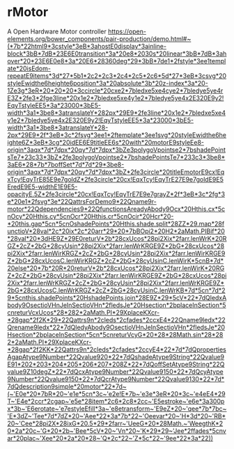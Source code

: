 # rMotor
A Open Hardware Motor controller
https://open-elements.org/bower_components/pair-production/demo.html#~(*7b*22html9*3cstyle*3eB*3ahostE0display*3ainline-block*3bB*7dB*23E6E0transition*3a*20e8*2030s*20linear*3bB*7dB*3ahover*20*23E6E0e8*3a*20E6*28360deg*29*3bB*7de1*2fstyle*3ee1template*20isEdom-repeatE9items*3d*27*5b1*2c2*2c3*2c4*2c5*2c6*5d*27*3eB*3csvg*20styleEwidthe6heighte6position*3a*20absolute*3b*20z-index*3a*20-1Ze3g*3eR*20*20*20*3ccircle*20cxe2*7bledxe5xe4cye2*7bledye5ye4rE3Z*2fe3*2fge3line*20x1e2*7bledxe5xe4y1e2*7bledye5ye4x2E320E9y2!EqyTstyleEE5*3a*23000*3bE5-width*3a1*3be8*3atranslateY*282px*29E9*2fe3line*20x1e2*7bledxe5xe4y1e2*7bledye5ye4x2E320E9y2!EqyTstyleEE5*3a*23000*3bE5-width*3a1*3be8*3atranslateY*28-2px*29E9*2f*3eB*3c*2fsvg*3ee1*2ftemplate*3ee1svg*20styleEwidthe6heighte6Z*3eB*3cg*20idEE6E9titleEE6s*20with*20motorE9styleEe8-origin*3aqx*7d*7dpx*20qy*7d*7dpx*3bZe3polygoVpointse2*7bshadePointsTe7*23c33*3bZ*2fe3polygoVpointse2*7bshadePointsTe7*233c3*3be8*3aE6*28*7b*7boffSet*7d*7d*29*3be8-origin*3aqx*7d*7dpx*20qy*7d*7dpx*3bZ*2fe3circle*20titleEmotorE9cx!EqxTcy!EqyTrE85E9e7goldZ*2fe3circle*20cx!EqxTcy!EqyTrE27E9e7goldE9E5EredE9E5-widthE1E9E5-opacityE.5Z*2fe3circle*20cx!EqxTcy!EqyTrE7E9e7grayZ*2f*3eB*3c*2fg*3e*20e1*2fsvg*3e*22QattrsForDemo9*22Qname9r-motor*22Qdependencies9*22QfunctionsAreadyAbody9Ocx*20Hthis.cx*5cnOcy*20Hthis.cy*5cnOcr*20Hthis.cr*5cnOcir*20Hcr*20-*20this.gap*5cn*5cnOshadePoints*20Hthis.shade.split*28ZZ*29.map*28functioV*28val*2c*20ix*2c*20arr*29*20*7bBOpi2*20H2*2aMath.PIBif*20*28val*20*3dHE9Z*29E0returV*2b*28cxUcos*28pi2Xix*2farr.lenWrK*20RGZ*2cZ*2bG*28cyUsin*28pi2Xix*2farr.lenWrKRGE9Z*2bG*28cxUcos*28pi2Xix*2farr.lenWirKRGZ*2cZ*2bG*28cyUsin*28pi2Xix*2farr.lenWirKRGE9Z*2bG*28cxUcosC.lenWirKRGZ*2cZ*2bG*28cyUsinC.lenWirK*5cnB*7d*20else*20*7b*20R*20returV*2b*28cxUcos*28pi2Xix*2farr.lenWirK*20RGZ*2cZ*2bG*28cyUsin*28pi2Xix*2farr.lenWirKRGE9Z*2bG*28cxUcos*28pi2Xix*2farr.lenWrKRGZ*2cZ*2bG*28cyUsin*28pi2Xix*2farr.lenWrKRGE9Z*2bG*28cxUcosC.lenWrKRGZ*2cZ*2bG*28cyUsinC.lenWrKB*7d*5cn*7d*29*5cnthis.shadePoints*20HshadePoints.join*28E9Z*29*5cV*22*7dQledxAbody9OsectioVHnJeInSectioVHn*2fledsJe*20Hsection*2bplaceInSection*5cnreturVcxUcos*28*282*2aMath.PI*29XplaceKXcr-*28gap*2f2K*29*22Qattrs9n*2cleds*2cfades*2ccxE4*22Qname9ledx*22Qrename9ledx*22*7dQledyAbody9OsectioVHnJeInSectioVHn*2fledsJe*20Hsection*2bplaceInSection*5cn*5cnreturVcyG*20*28*28Math.sin*28*282*2aMath.PI*29XplaceKXcr-*28gap*2f2KK*22Qattrs9n*2cleds*2cfades*2ccyE4*22*7d*7dQpropertiesAgapAtype9Number*22Qvalue920*22*7dQshadeAtype9String*22Qvalue9E91*202*203*204*205*206*207*208Z*22*7dQoffSetAtype9String*22Qvalue9Z10degZ*22*7dQcxAtype9Number*22Qvalue9150*22*7dQcyAtype9Number*22Qvalue9150*22*7dQcrAtype9Number*22Qvalue9130*22*7d*7dQdescription9simple*20motor*22*7d~(~'E0e*20*7bR*20~'e1e*5cn*3c~'e2e!E*7b~'e3e*3eR*20*3c~'e4eE4*29T~'E4e*2ccr*2cgap~'e5e*28item*2c6*2c8*2cc~'E5estroke~'e6e*3a300px*3b~'E6erotate~'e7estyleEfill*3a~'e8etransform~'E9eZ*20~'qee*7b*7bc~'E*3dZ~'Tee*7d*7dZ*20~'Aee*22*3a*7b*22~'Oeevar*20~'H*3d*20~'RB*20~'Cee*28pi2X*28ixG*20.5*29*2farr~'UeeG*20*28Math.~'WeegthK*20*2a*20c~'G*20*2b~'Bee*5cV*20~'Vn*20~'K*29*29~'Jee*2ffades*5cnvar*20plac~'Xee*20*2a*20*28~'Q*2c*22~'Z*5c*22~'9ee*22*3a*22))

